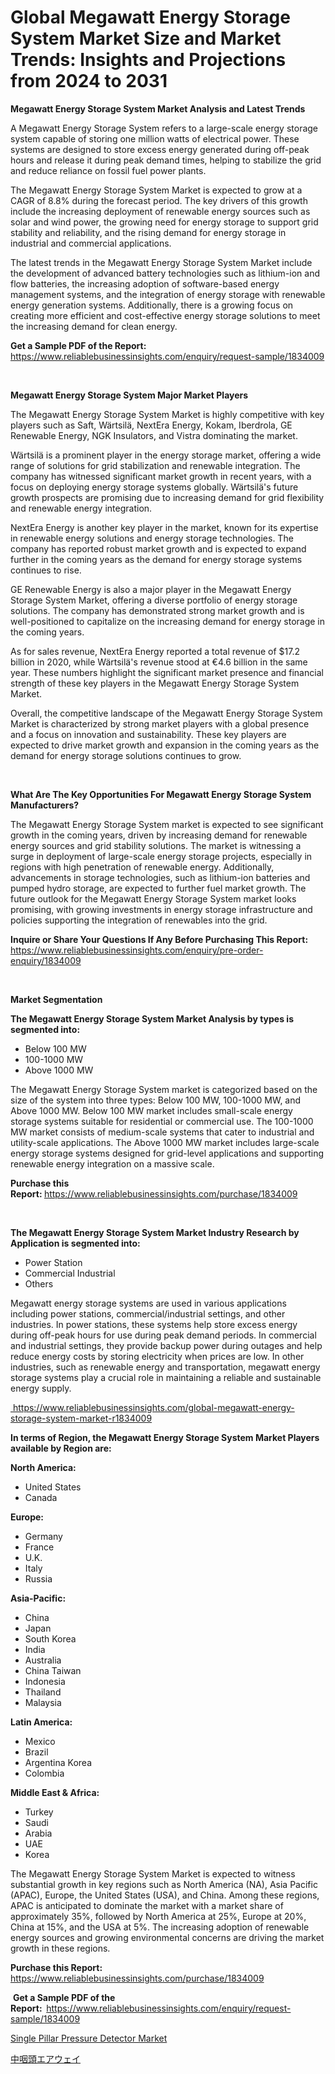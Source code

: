 <p><h1>Global Megawatt Energy Storage System Market Size and Market Trends: Insights and Projections from 2024 to 2031</h1></p><p><strong>Megawatt Energy Storage System Market Analysis and Latest Trends</strong></p>
<p><p>A Megawatt Energy Storage System refers to a large-scale energy storage system capable of storing one million watts of electrical power. These systems are designed to store excess energy generated during off-peak hours and release it during peak demand times, helping to stabilize the grid and reduce reliance on fossil fuel power plants.</p><p>The Megawatt Energy Storage System Market is expected to grow at a CAGR of 8.8% during the forecast period. The key drivers of this growth include the increasing deployment of renewable energy sources such as solar and wind power, the growing need for energy storage to support grid stability and reliability, and the rising demand for energy storage in industrial and commercial applications.</p><p>The latest trends in the Megawatt Energy Storage System Market include the development of advanced battery technologies such as lithium-ion and flow batteries, the increasing adoption of software-based energy management systems, and the integration of energy storage with renewable energy generation systems. Additionally, there is a growing focus on creating more efficient and cost-effective energy storage solutions to meet the increasing demand for clean energy.</p></p>
<p><strong>Get a Sample PDF of the Report:&nbsp;</strong> <a href="https://www.reliablebusinessinsights.com/enquiry/request-sample/1834009">https://www.reliablebusinessinsights.com/enquiry/request-sample/1834009</a></p>
<p>&nbsp;</p>
<p><strong>Megawatt Energy Storage System Major Market Players</strong></p>
<p><p>The Megawatt Energy Storage System Market is highly competitive with key players such as Saft, Wärtsilä, NextEra Energy, Kokam, Iberdrola, GE Renewable Energy, NGK Insulators, and Vistra dominating the market. </p><p>Wärtsilä is a prominent player in the energy storage market, offering a wide range of solutions for grid stabilization and renewable integration. The company has witnessed significant market growth in recent years, with a focus on deploying energy storage systems globally. Wärtsilä's future growth prospects are promising due to increasing demand for grid flexibility and renewable energy integration.</p><p>NextEra Energy is another key player in the market, known for its expertise in renewable energy solutions and energy storage technologies. The company has reported robust market growth and is expected to expand further in the coming years as the demand for energy storage systems continues to rise.</p><p>GE Renewable Energy is also a major player in the Megawatt Energy Storage System Market, offering a diverse portfolio of energy storage solutions. The company has demonstrated strong market growth and is well-positioned to capitalize on the increasing demand for energy storage in the coming years.</p><p>As for sales revenue, NextEra Energy reported a total revenue of $17.2 billion in 2020, while Wärtsilä's revenue stood at €4.6 billion in the same year. These numbers highlight the significant market presence and financial strength of these key players in the Megawatt Energy Storage System Market.</p><p>Overall, the competitive landscape of the Megawatt Energy Storage System Market is characterized by strong market players with a global presence and a focus on innovation and sustainability. These key players are expected to drive market growth and expansion in the coming years as the demand for energy storage solutions continues to grow.</p></p>
<p>&nbsp;</p>
<p><strong>What Are The Key Opportunities For Megawatt Energy Storage System Manufacturers?</strong></p>
<p><p>The Megawatt Energy Storage System market is expected to see significant growth in the coming years, driven by increasing demand for renewable energy sources and grid stability solutions. The market is witnessing a surge in deployment of large-scale energy storage projects, especially in regions with high penetration of renewable energy. Additionally, advancements in storage technologies, such as lithium-ion batteries and pumped hydro storage, are expected to further fuel market growth. The future outlook for the Megawatt Energy Storage System market looks promising, with growing investments in energy storage infrastructure and policies supporting the integration of renewables into the grid.</p></p>
<p><strong>Inquire or Share Your Questions If Any Before Purchasing This Report:</strong> <a href="https://www.reliablebusinessinsights.com/enquiry/pre-order-enquiry/1834009">https://www.reliablebusinessinsights.com/enquiry/pre-order-enquiry/1834009</a></p>
<p>&nbsp;</p>
<p><strong>Market Segmentation</strong></p>
<p><strong>The Megawatt Energy Storage System Market Analysis by types is segmented into:</strong></p>
<p><ul><li>Below 100 MW</li><li>100-1000 MW</li><li>Above 1000 MW</li></ul></p>
<p><p>The Megawatt Energy Storage System market is categorized based on the size of the system into three types: Below 100 MW, 100-1000 MW, and Above 1000 MW. Below 100 MW market includes small-scale energy storage systems suitable for residential or commercial use. The 100-1000 MW market consists of medium-scale systems that cater to industrial and utility-scale applications. The Above 1000 MW market includes large-scale energy storage systems designed for grid-level applications and supporting renewable energy integration on a massive scale.</p></p>
<p><strong>Purchase this Report:&nbsp;</strong><a href="https://www.reliablebusinessinsights.com/purchase/1834009">https://www.reliablebusinessinsights.com/purchase/1834009</a></p>
<p>&nbsp;</p>
<p><strong>The Megawatt Energy Storage System Market Industry Research by Application is segmented into:</strong></p>
<p><ul><li>Power Station</li><li>Commercial Industrial</li><li>Others</li></ul></p>
<p><p>Megawatt energy storage systems are used in various applications including power stations, commercial/industrial settings, and other industries. In power stations, these systems help store excess energy during off-peak hours for use during peak demand periods. In commercial and industrial settings, they provide backup power during outages and help reduce energy costs by storing electricity when prices are low. In other industries, such as renewable energy and transportation, megawatt energy storage systems play a crucial role in maintaining a reliable and sustainable energy supply.</p></p>
<p><a href="https://www.reliablebusinessinsights.com/global-megawatt-energy-storage-system-market-r1834009">&nbsp;https://www.reliablebusinessinsights.com/global-megawatt-energy-storage-system-market-r1834009</a></p>
<p><strong>In terms of Region, the Megawatt Energy Storage System Market Players available by Region are:</strong></p>
<p>
    <p> <strong> North America: </strong>
        <ul>
            <li>United States</li>
            <li>Canada</li>
        </ul>
        </p> 
    <p> <strong> Europe: </strong>
        <ul>
            <li>Germany</li>
            <li>France</li>
            <li>U.K.</li>
            <li>Italy</li>
            <li>Russia</li>
        </ul>
        </p> 
    <p> <strong> Asia-Pacific: </strong>
        <ul>
            <li>China</li>
            <li>Japan</li>
            <li>South Korea</li>
            <li>India</li>
            <li>Australia</li>
            <li>China Taiwan</li>
            <li>Indonesia</li>
            <li>Thailand</li>
            <li>Malaysia</li>
        </ul>
        </p> 
    <p> <strong> Latin America: </strong>
        <ul>
            <li>Mexico</li>
            <li>Brazil</li>
            <li>Argentina Korea</li>
            <li>Colombia</li>
        </ul>
        </p> 
    <p> <strong> Middle East & Africa: </strong>
        <ul>
            <li>Turkey</li>
            <li>Saudi</li>
            <li>Arabia</li>
            <li>UAE</li>
            <li>Korea</li>
        </ul>
    </p>
    </p>
<p><p>The Megawatt Energy Storage System Market is expected to witness substantial growth in key regions such as North America (NA), Asia Pacific (APAC), Europe, the United States (USA), and China. Among these regions, APAC is anticipated to dominate the market with a market share of approximately 35%, followed by North America at 25%, Europe at 20%, China at 15%, and the USA at 5%. The increasing adoption of renewable energy sources and growing environmental concerns are driving the market growth in these regions.</p></p>
<p><strong>Purchase this Report: </strong><a href="https://www.reliablebusinessinsights.com/purchase/1834009">https://www.reliablebusinessinsights.com/purchase/1834009</a></p>
<p>&nbsp;<strong>Get a Sample PDF of the Report:&nbsp;&nbsp;</strong><a href="https://www.reliablebusinessinsights.com/enquiry/request-sample/1834009">https://www.reliablebusinessinsights.com/enquiry/request-sample/1834009</a></p>
<p><strong></strong></p>
<p><p><a href="https://medium.com/@sarabits4122023/global-single-pillar-pressure-detector-market-analysis-trends-forecasts-and-growth-opportunities-bce4f1207335">Single Pillar Pressure Detector Market</a></p><p><a href="https://github.com/oafhukehf4709715/Market-Research-Report-List-3/blob/main/9560682183238.md">中咽頭エアウェイ</a></p></p>